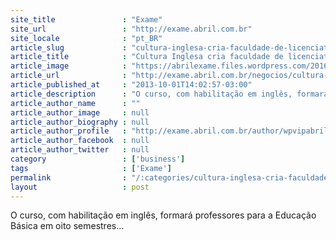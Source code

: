 ```yaml
---
site_title               : "Exame"
site_url                 : "http://exame.abril.com.br"
site_locale              : "pt_BR"
article_slug             : "cultura-inglesa-cria-faculdade-de-licenciatura-em-letras"
article_title            : "Cultura Inglesa cria faculdade de licenciatura em letras"
article_image            : "https://abrilexame.files.wordpress.com/2016/09/size_960_16_9_cultura-inglesa-faculdade11.jpg?quality=70&strip=all&w=960"
article_url              : "http://exame.abril.com.br/negocios/cultura-inglesa-cria-faculdade-de-licenciatura-em-letras-2/"
article_published_at     : "2013-10-01T14:02:57-03:00"
article_description      : "O curso, com habilitação em inglês, formará professores para a Educação Básica em oito semestres..."
article_author_name      : ""
article_author_image     : null
article_author_biography : null
article_author_profile   : "http://exame.abril.com.br/author/wpvipabril/"
article_author_facebook  : null
article_author_twitter   : null
category                 : ['business']
tags                     : ['Exame']
permalink                : "/:categories/cultura-inglesa-cria-faculdade-de-licenciatura-em-letras/"
layout                   : post
---
```


O curso, com habilitação em inglês, formará professores para a Educação Básica em oito semestres...
